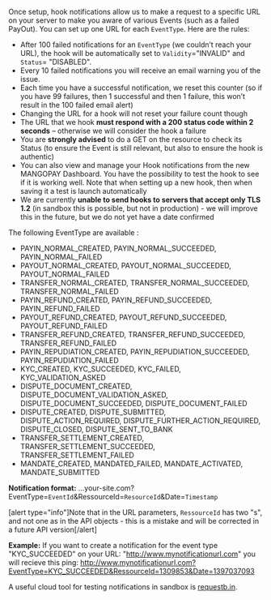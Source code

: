 Once setup, hook notifications allow us to make a request to a specific URL on your server to make you aware of various Events (such as a failed PayOut). You can set up one URL for each `EventType`. Here are the rules:
* After 100 failed notifications for an `EventType` (we couldn’t reach your URL), the hook will be automatically set to `Validity`="INVALID" and `Status`= "DISABLED".
* Every 10 failed notifications you will receive an email warning you of the issue.
* Each time you have a successful notification, we reset this counter (so if you have 99 failures, then 1 successful and then 1 failure, this won’t result in the 100 failed email alert)
* Changing the URL for a hook will not reset your failure count though
* The URL that we hook **must respond with a 200 status code within 2 seconds** – otherwise we will consider the hook a failure
* You are **strongly advised** to do a GET on the resource to check its Status (to ensure the Event is still relevant, but also to ensure the hook is authentic)
* You can also view and manage your Hook notifications from the new MANGOPAY Dashboard. You have the possibility to test the hook to see if it is working well. Note that when setting up a new hook, then when saving it a test is launch automatically
* We are currently **unable to send hooks to servers that accept only TLS 1.2** (in sandbox this is possible, but not in production) - we will improve this in the future, but we do not yet have a date confirmed

The following EventType are available : 
* PAYIN_NORMAL_CREATED, PAYIN_NORMAL_SUCCEEDED, PAYIN_NORMAL_FAILED
* PAYOUT_NORMAL_CREATED, PAYOUT_NORMAL_SUCCEEDED, PAYOUT_NORMAL_FAILED
* TRANSFER_NORMAL_CREATED, TRANSFER_NORMAL_SUCCEEDED, TRANSFER_NORMAL_FAILED
* PAYIN_REFUND_CREATED, PAYIN_REFUND_SUCCEEDED, PAYIN_REFUND_FAILED
* PAYOUT_REFUND_CREATED, PAYOUT_REFUND_SUCCEEDED, PAYOUT_REFUND_FAILED
* TRANSFER_REFUND_CREATED, TRANSFER_REFUND_SUCCEEDED, TRANSFER_REFUND_FAILED    
* PAYIN_REPUDIATION_CREATED, PAYIN_REPUDIATION_SUCCEEDED, PAYIN_REPUDIATION_FAILED
* KYC_CREATED, KYC_SUCCEEDED, KYC_FAILED, KYC_VALIDATION_ASKED
* DISPUTE_DOCUMENT_CREATED, DISPUTE_DOCUMENT_VALIDATION_ASKED, DISPUTE_DOCUMENT_SUCCEEDED, DISPUTE_DOCUMENT_FAILED
* DISPUTE_CREATED, DISPUTE_SUBMITTED, DISPUTE_ACTION_REQUIRED, DISPUTE_FURTHER_ACTION_REQUIRED, DISPUTE_CLOSED, DISPUTE_SENT_TO_BANK
* TRANSFER_SETTLEMENT_CREATED, TRANSFER_SETTLEMENT_SUCCEEDED, TRANSFER_SETTLEMENT_FAILED
* MANDATE_CREATED, MANDATED_FAILED, MANDATE_ACTIVATED, MANDATE_SUBMITTED

**Notification format:** ...your-site.com?EventType=`EventId`&RessourceId=`ResourceId`&Date=`Timestamp`

[alert type="info"]Note that in the URL parameters, `RessourceId` has two "s", and not one as in the API objects - this is a mistake and will be corrected in a future API version[/alert]

**Example:**
If you want to create a notification for the event type "KYC_SUCCEEDED" on your URL: "http://www.mynotificationurl.com" you will recieve this ping: http://www.mynotificationurl.com?EventType=KYC_SUCCEEDED&RessourceId=1309853&Date=1397037093

A useful cloud tool for testing notifications in sandbox is [requestb.in](http://requestb.in/).